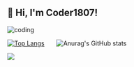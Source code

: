 ## 👋 Hi, I'm Coder1807!

<img alt="coding" src="https://user-images.githubusercontent.com/74038190/225813708-98b745f2-7d22-48cf-9150-083f1b00d6c9.gif" />

[![Top Langs](https://github-readme-stats.vercel.app/api/top-langs/?username=coder1807&layout=donut)](https://github.com/anuraghazra/github-readme-stats)
&nbsp;&nbsp;&nbsp;&nbsp;&nbsp;
![Anurag's GitHub stats](https://github-readme-stats.vercel.app/api?username=coder1807&show_icons=true&theme=radical)

![](https://komarev.com/ghpvc/?username=coder1807&color=green)

<!--
**coder1807/coder1807** is a ✨ _special_ ✨ repository because its `README.md` (this file) appears on your GitHub profile.

Here are some ideas to get you started:

- 🔭 I’m currently working on ...
- 🌱 I’m currently learning ...
- 👯 I’m looking to collaborate on ...
- 🤔 I’m looking for help with ...
- 💬 Ask me about ...
- 📫 How to reach me: ...
- 😄 Pronouns: ...
- ⚡ Fun fact: ...
-->
